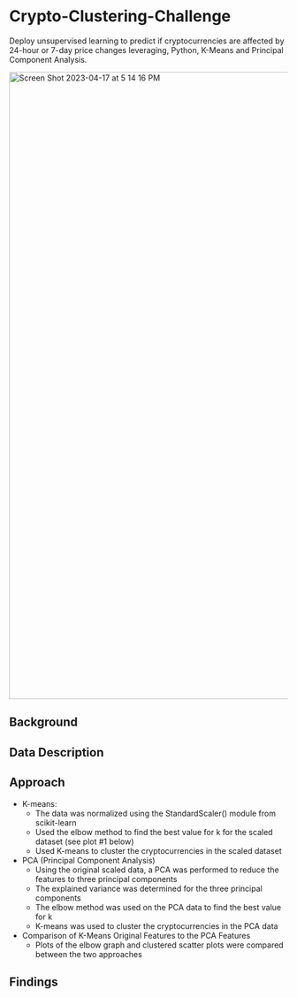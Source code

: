# Crypto-Clustering-Challenge
Deploy unsupervised learning to predict if cryptocurrencies are affected by 24-hour or 7-day price changes leveraging, Python, K-Means and Principal Component Analysis.

<img width="1134" alt="Screen Shot 2023-04-17 at 5 14 16 PM" src="https://user-images.githubusercontent.com/44728723/232612256-75ac399d-25ca-472f-b155-acc50cf8b60b.png">

## Background


## Data Description


## Approach
- K-means:
  - The data was normalized using the StandardScaler() module from scikit-learn
  - Used the elbow method to find the best value for k for the scaled dataset (see plot #1 below)
  - Used K-means to cluster the cryptocurrencies in the scaled dataset
- PCA (Principal Component Analysis)
  - Using the original scaled data, a PCA was performed to reduce the features to three principal components
  - The explained variance was determined for the three principal components
  - The elbow method was used on the PCA data to find the best value for k
  - K-means was used to cluster the cryptocurrencies in the PCA data
- Comparison of K-Means Original Features to the PCA Features
  - Plots of the elbow graph and clustered scatter plots were compared between the two approaches

## Findings
